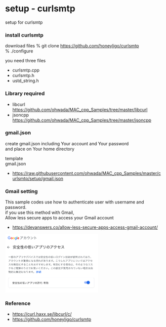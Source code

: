 setup - curlsmtp
===============

setup for curlsmtp <br/>

### install curlsmtp
download files
% git clone https://github.com/honeyligo/curlsmtp <br/>
% ./configure <br/>

you need three files <br/>
- curlsmtp.cpp <br/>
- curlsmtp.h <br/>
- ustd_string.h <br/>


### Library required 
- libcurl <br/>
https://github.com/ohwada/MAC_cpp_Samples/tree/master/libcurl <br/>
- jsoncpp <br/>
https://github.com/ohwada/MAC_cpp_Samples/tree/master/jsoncpp <br/>


### gmail.json
create gmail.json including Your account and Your password <br/>
and place on Your home directory <br/>

template <br/>
gmail.json <br/>
- https://raw.githubusercontent.com/ohwada/MAC_cpp_Samples/master/curlsmtp/setup/gmail.json <br/>


### Gmail setting
This sample codes use how to authenticate user with username and password. <br/>
if you use this method with Gmail, <br/>
Allow less secure apps to access your Gmail account <br/>
- https://devanswers.co/allow-less-secure-apps-access-gmail-account/ <br/>

<img src="https://raw.githubusercontent.com/ohwada/MAC_cpp_Samples/master/curlsmtp/setup/images/google_acount.png" width="300" />


### Reference <br/>
- https://curl.haxx.se/libcurl/c/
- https://github.com/honeyligo/curlsmtp <br/>

